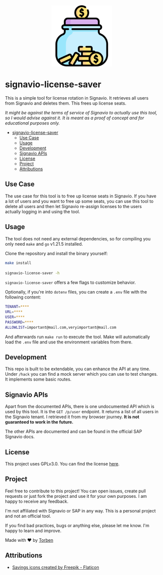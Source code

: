 <div align="center">
  <br>
  <img src="assets/jar.png" alt="money jar" width="200"/>
  <br>
</div>

# signavio-license-saver

This is a simple tool for license rotation in Signavio. It retrieves all users from Signavio and deletes them. This frees up license seats.

*It might be against the terms of service of Signavio to actually use this tool, so I would advise against it. It is meant as a proof of concept and for educational purposes only.*

- [signavio-license-saver](#signavio-license-saver)
  - [Use Case](#use-case)
  - [Usage](#usage)
  - [Development](#development)
  - [Signavio APIs](#signavio-apis)
  - [License](#license)
  - [Project](#project)
  - [Attributions](#attributions)

## Use Case

The use case for this tool is to free up license seats in Signavio. If you have a lot of users and you want to free up some seats, you can use this tool to delete all users and then let Signavio re-assign licenses to the users actually logging in and using the tool.

## Usage

The tool does not need any external dependencies, so for compiling you only need `make` and `go` v1.21.5 installed.

Clone the repository and install the binary yourself:

```bash
make install

signavio-license-saver -h
```

`signavio-license-saver` offers a few flags to customize behavior.

Optionally, if you're into `dotenv` files, you can create a `.env` file with the following content:

```bash
TENANT=****
URL=****
USER=****
PASSWORD=****
ALLOWLIST=important@mail.com,veryimportant@mail.com
```

And afterwards run `make run` to execute the tool. Make will automatically load the `.env` file and use the environment variables from there.

## Development

This repo is built to be extendable, you can enhance the API at any time. Under `/hack` you can find a mock server which you can use to test changes. It implements some basic routes.

## Signavio APIs

Apart from the documented APIs, there is one undocumented API which is used by this tool. It is the `GET /p/user` endpoint. It returns a list of all users in the Signavio tenant. I retrieved it from my browser journey. **It is not guaranteed to work in the future.**

The other APIs are documented and can be found in the official SAP Signavio docs.

## License

This project uses GPLv3.0. You can find the license [here](LICENSE).

## Project

Feel free to contribute to this project! You can open issues, create pull requests or just fork the project and use it for your own purposes. I am happy to receive any feedback.

I'm not affiliated with Signavio or SAP in any way. This is a personal project and not an official tool.

If you find bad practices, bugs or anything else, please let me know. I'm happy to learn and improve.

Made with ❤️ by [Torben](https://torbendury.de)

## Attributions

- [Savings icons created by Freepik - Flaticon](https://www.flaticon.com/free-icons/savings)
